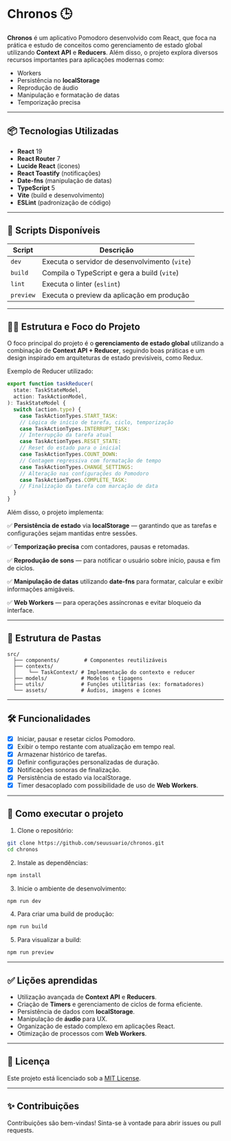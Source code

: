 # Chronos 🕒

**Chronos** é um aplicativo Pomodoro desenvolvido com React, que foca na prática
e estudo de conceitos como gerenciamento de estado global utilizando **Context
API** e **Reducers**. Além disso, o projeto explora diversos recursos
importantes para aplicações modernas como:

- Workers
- Persistência no **localStorage**
- Reprodução de áudio
- Manipulação e formatação de datas
- Temporização precisa

---

## 📦 Tecnologias Utilizadas

- **React** 19
- **React Router** 7
- **Lucide React** (ícones)
- **React Toastify** (notificações)
- **Date-fns** (manipulação de datas)
- **TypeScript** 5
- **Vite** (build e desenvolvimento)
- **ESLint** (padronização de código)

---

## 🚀 Scripts Disponíveis

| Script    | Descrição                                      |
| --------- | ---------------------------------------------- |
| `dev`     | Executa o servidor de desenvolvimento (`vite`) |
| `build`   | Compila o TypeScript e gera a build (`vite`)   |
| `lint`    | Executa o linter (`eslint`)                    |
| `preview` | Executa o preview da aplicação em produção     |

---

## 🧑‍💻 Estrutura e Foco do Projeto

O foco principal do projeto é o **gerenciamento de estado global** utilizando a
combinação de **Context API + Reducer**, seguindo boas práticas e um design
inspirado em arquiteturas de estado previsíveis, como Redux.

Exemplo de Reducer utilizado:

```typescript
export function taskReducer(
  state: TaskStateModel,
  action: TaskActionModel,
): TaskStateModel {
  switch (action.type) {
    case TaskActionTypes.START_TASK:
    // Lógica de início de tarefa, ciclo, temporização
    case TaskActionTypes.INTERRUPT_TASK:
    // Interrupção da tarefa atual
    case TaskActionTypes.RESET_STATE:
    // Reset do estado para o inicial
    case TaskActionTypes.COUNT_DOWN:
    // Contagem regressiva com formatação de tempo
    case TaskActionTypes.CHANGE_SETTINGS:
    // Alteração nas configurações do Pomodoro
    case TaskActionTypes.COMPLETE_TASK:
    // Finalização da tarefa com marcação de data
  }
}
```

Além disso, o projeto implementa:

✅ **Persistência de estado** via **localStorage** — garantindo que as tarefas e
configurações sejam mantidas entre sessões.

✅ **Temporização precisa** com contadores, pausas e retomadas.

✅ **Reprodução de sons** — para notificar o usuário sobre início, pausa e fim
de ciclos.

✅ **Manipulação de datas** utilizando **date-fns** para formatar, calcular e
exibir informações amigáveis.

✅ **Web Workers** — para operações assíncronas e evitar bloqueio da interface.

---

## 📁 Estrutura de Pastas

```
src/
  ├── components/        # Componentes reutilizáveis
  ├── contexts/
  │    └── TaskContext/ # Implementação do contexto e reducer
  ├── models/           # Modelos e tipagens
  ├── utils/            # Funções utilitárias (ex: formatadores)
  └── assets/           # Áudios, imagens e ícones
```

---

## 🛠️ Funcionalidades

- [x] Iniciar, pausar e resetar ciclos Pomodoro.
- [x] Exibir o tempo restante com atualização em tempo real.
- [x] Armazenar histórico de tarefas.
- [x] Definir configurações personalizadas de duração.
- [x] Notificações sonoras de finalização.
- [x] Persistência de estado via localStorage.
- [x] Timer desacoplado com possibilidade de uso de **Web Workers**.

---

## 📝 Como executar o projeto

1. Clone o repositório:

```bash
git clone https://github.com/seuusuario/chronos.git
cd chronos
```

2. Instale as dependências:

```bash
npm install
```

3. Inicie o ambiente de desenvolvimento:

```bash
npm run dev
```

4. Para criar uma build de produção:

```bash
npm run build
```

5. Para visualizar a build:

```bash
npm run preview
```

---

## ✅ Lições aprendidas

- Utilização avançada de **Context API** e **Reducers**.
- Criação de **Timers** e gerenciamento de ciclos de forma eficiente.
- Persistência de dados com **localStorage**.
- Manipulação de **áudio** para UX.
- Organização de estado complexo em aplicações React.
- Otimização de processos com **Web Workers**.

---

## 📄 Licença

Este projeto está licenciado sob a [MIT License](LICENSE).

---

## ✨ Contribuições

Contribuições são bem-vindas! Sinta-se à vontade para abrir issues ou pull
requests.
